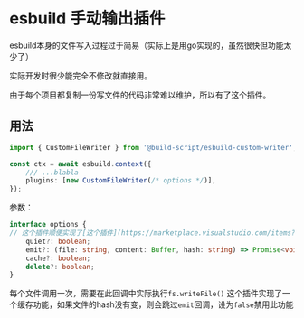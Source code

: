 # esbuild 手动输出插件

esbuild本身的文件写入过程过于简易（实际上是用go实现的，虽然很快但功能太少了）

实际开发时很少能完全不修改就直接用。

由于每个项目都复制一份写文件的代码非常难以维护，所以有了这个插件。

## 用法

```ts
import { CustomFileWriter } from '@build-script/esbuild-custom-writer';

const ctx = await esbuild.context({
	/// ...blabla
	plugins: [new CustomFileWriter(/* options */)],
});
```

参数：

```ts
interface options {
// 这个插件顺便实现了[这个插件](https://marketplace.visualstudio.com/items?itemName=connor4312.esbuild-problem-matchers)要求的输出样式，默认为true
	quiet?: boolean;
	emit?: (file: string, content: Buffer, hash: string) => Promise<void>;
	cache?: boolean;
	delete?: boolean;
}
```

每个文件调用一次，需要在此回调中实际执行`fs.writeFile()`
这个插件实现了一个缓存功能，如果文件的hash没有变，则会跳过`emit`回调，设为`false`禁用此功能
